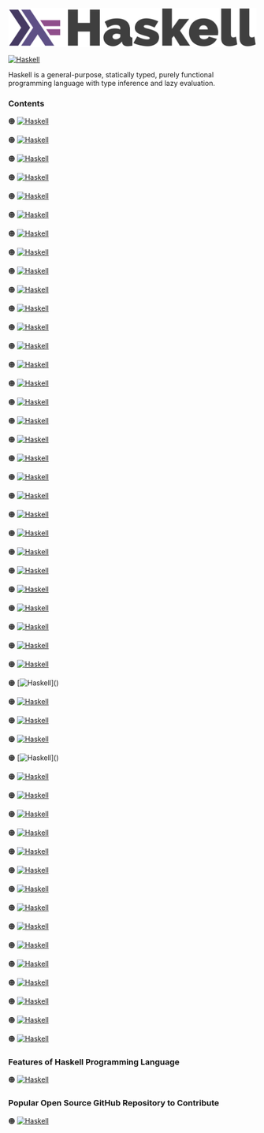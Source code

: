 ![Haskell-logo](https://github.com/shafiunmiraz0/Haskell-Crash-Course/blob/main/Assets/Haskell-Logo.png)

[![Haskell](https://img.shields.io/badge/Haskell%20Programming-Language-253C70?style=for-the-badge)](https://www.haskell.org/)


Haskell is a general-purpose, statically typed, purely functional programming language with type inference and lazy evaluation.

### Contents

🟠 [![Haskell](https://img.shields.io/badge/Introduction%20of-Haskell%20Programming%20Language-253C70?style=flat)]()

🟠 [![Haskell](https://img.shields.io/badge/Installation%20of-Haskell%20Programming%20Language-253C70?style=flat)]()

🟠 [![Haskell](https://img.shields.io/badge/Hello-World-253C70?style=flat)](https://github.com/shafiunmiraz0/Haskell-Crash-Course/tree/main/Hello%20World)

🟠 [![Haskell](https://img.shields.io/badge/Comments%20in-Haskell%20Programming%20Language-253C70?style=flat)](https://github.com/shafiunmiraz0/Haskell-Crash-Course/tree/main/Comments)

🟠 [![Haskell](https://img.shields.io/badge/Data%20Types%20in-Haskell%20Programming%20Language-253C70?style=flat)](https://github.com/shafiunmiraz0/Haskell-Crash-Course/tree/main/Data%20Types)

🟠 [![Haskell](https://img.shields.io/badge/Math%20Functions%20in-Haskell%20Programming%20Language-253C70?style=flat)](https://github.com/shafiunmiraz0/Haskell-Crash-Course/tree/main/Math%20Functions)

🟠 [![Haskell](https://img.shields.io/badge/Introduction%20of-:t-253C70?style=flat)](https://github.com/shafiunmiraz0/Haskell-Crash-Course/tree/main/colon-t)

🟠 [![Haskell](https://img.shields.io/badge/Introduction%20of-Lists-253C70?style=flat)](https://github.com/shafiunmiraz0/Haskell-Crash-Course/tree/main/Lists)

🟠 [![Haskell](https://img.shields.io/badge/Introduction%20of-:%20Operator-253C70?style=flat)](https://github.com/shafiunmiraz0/Haskell-Crash-Course/tree/main/Colon-Operator)

🟠 [![Haskell](https://img.shields.io/badge/Introduction%20of-!!%20Operator-253C70?style=flat)](https://github.com/shafiunmiraz0/Haskell-Crash-Course/tree/main/!!%20Operator)

🟠 [![Haskell](https://img.shields.io/badge/Introduction%20of-Head%20/%20Last-253C70?style=flat)](https://github.com/shafiunmiraz0/Haskell-Crash-Course/tree/main/Head%20-Last)

🟠 [![Haskell](https://img.shields.io/badge/Introduction%20of-Take-253C70?style=flat)](https://github.com/shafiunmiraz0/Haskell-Crash-Course/tree/main/Take)

🟠 [![Haskell](https://img.shields.io/badge/Introduction%20of-Elem-253C70?style=flat)](https://github.com/shafiunmiraz0/Haskell-Crash-Course/tree/main/Elem)

🟠 [![Haskell](https://img.shields.io/badge/Create-Range-253C70?style=flat)](https://github.com/shafiunmiraz0/Haskell-Crash-Course/tree/main/Create%20Range)

🟠 [![Haskell](https://img.shields.io/badge/Introduction%20of-Cycle-253C70?style=flat)](https://github.com/shafiunmiraz0/Haskell-Crash-Course/tree/main/Cycle)

🟠 [![Haskell](https://img.shields.io/badge/Introduction%20of-|%20Operator-253C70?style=flat)](https://github.com/shafiunmiraz0/Haskell-Crash-Course/tree/main/Vertical%20Line-Operator)

🟠 [![Haskell](https://img.shields.io/badge/Introduction%20of-Filter-253C70?style=flat)](https://github.com/shafiunmiraz0/Haskell-Crash-Course/tree/main/Filter)

🟠 [![Haskell](https://img.shields.io/badge/Introduction%20of-ZipWith-253C70?style=flat)](https://github.com/shafiunmiraz0/Haskell-Crash-Course/tree/main/ZipWith)

🟠 [![Haskell](https://img.shields.io/badge/More-Filters-253C70?style=flat)](https://github.com/shafiunmiraz0/Haskell-Crash-Course/tree/main/More%20Filters)

🟠 [![Haskell](https://img.shields.io/badge/Introduction%20of-TakeWhile-253C70?style=flat)](https://github.com/shafiunmiraz0/Haskell-Crash-Course/tree/main/TakeWhile)

🟠 [![Haskell](https://img.shields.io/badge/Introduction%20of-Foldl-253C70?style=flat)](https://github.com/shafiunmiraz0/Haskell-Crash-Course/tree/main/Foldl)

🟠 [![Haskell](https://img.shields.io/badge/List-Comprehension-253C70?style=flat)](https://github.com/shafiunmiraz0/Haskell-Crash-Course/tree/main/List%20Comprehension)

🟠 [![Haskell](https://img.shields.io/badge/Introduction%20of-Tuples-253C70?style=flat)](https://github.com/shafiunmiraz0/Haskell-Crash-Course/tree/main/Tuples)

🟠 [![Haskell](https://img.shields.io/badge/Introduction%20of-Zip-253C70?style=flat)](https://github.com/shafiunmiraz0/Haskell-Crash-Course/tree/main/Zip)

🟠 [![Haskell](https://img.shields.io/badge/Introduction%20of-Functions-253C70?style=flat)]()

🟠 [![Haskell](https://img.shields.io/badge/Introduction%20of-Compiling-253C70?style=flat)]()

🟠 [![Haskell](https://img.shields.io/badge/Introduction%20of-Type%20Declarations-253C70?style=flat)]()

🟠 [![Haskell](https://img.shields.io/badge/Introduction%20of-Recursive%20Functions-253C70?style=flat)]()

🟠 [![Haskell](https://img.shields.io/badge/Introduction%20of-Guards-253C70?style=flat)]()

🟠 [![Haskell](https://img.shields.io/badge/Introduction%20of-Where-253C70?style=flat)]()

🟠 [![Haskell](https://img.shields.io/badge/Introduction%20of-(x:y)-253C70?style=flat)]()

🟠 [![Haskell](https://img.shields.io/badge/Introduction%20of-As-253C70?style=flat)]()

🟠 [![Haskell](https://img.shields.io/badge/Higher-Order%20Functions-253C70?style=flat)]()

🟠 [![Haskell](https://img.shields.io/badge/Introduction%20of-Map-253C70?style=flat)]()

🟠 [![Haskell](https://img.shields.io/badge/Introduction%20of-(x:xs)-253C70?style=flat)]()

🟠 [![Haskell](https://img.shields.io/badge/Pass%20Function-into%20a%20Function-253C70?style=flat)]()

🟠 [![Haskell](https://img.shields.io/badge/Returning-a%20Function-253C70?style=flat)]()

🟠 [![Haskell](https://img.shields.io/badge/Introduction%20of-Lambda-253C70?style=flat)]()

🟠 [![Haskell](https://img.shields.io/badge/Introduction%20of-If-253C70?style=flat)]()

🟠 [![Haskell](https://img.shields.io/badge/Introduction%20of-Case-253C70?style=flat)]()

🟠 [![Haskell](https://img.shields.io/badge/Introduction%20of-Modules-253C70?style=flat)]()

🟠 [![Haskell](https://img.shields.io/badge/Introduction%20of-Enumerations-253C70?style=flat)]()

🟠 [![Haskell](https://img.shields.io/badge/Polymorphic-Type-253C70?style=flat)]()

🟠 [![Haskell](https://img.shields.io/badge/Introduction%20of-$%20Operator-253C70?style=flat)]()

🟠 [![Haskell](https://img.shields.io/badge/Introduction%20of-.%20Operator-253C70?style=flat)]()

🟠 [![Haskell](https://img.shields.io/badge/Type-Classes-253C70?style=flat)]()

🟠 [![Haskell](https://img.shields.io/badge/Type-Instance-253C70?style=flat)]()

🟠 [![Haskell](https://img.shields.io/badge/Custom-Typeclass-253C70?style=flat)]()

🟠 [![Haskell](https://img.shields.io/badge/Introduction%20of-File%20I/O-253C70?style=flat)]()

🟠 [![Haskell](https://img.shields.io/badge/Fibonacci-Sequence-253C70?style=flat)]()

### Features of Haskell Programming Language

🟠 [![Haskell](https://img.shields.io/badge/Server-Side%20Applications-253C70?style=flat)]()

### Popular Open Source GitHub Repository to Contribute

🟠 [![Haskell](https://img.shields.io/badge/Haskell-Github%20Repository-253C70?style=flat)](https://github.com/haskell)
